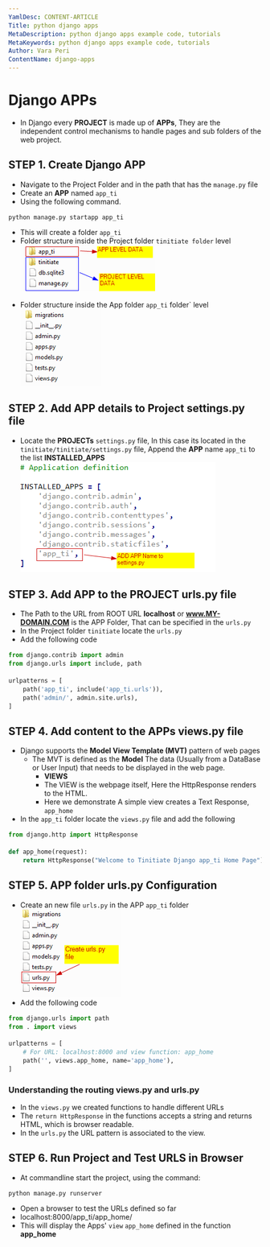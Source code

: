 ```yaml
---
YamlDesc: CONTENT-ARTICLE
Title: python django apps
MetaDescription: python django apps example code, tutorials
MetaKeywords: python django apps example code, tutorials
Author: Vara Peri
ContentName: django-apps
---
```


# Django APPs
* In Django every **PROJECT** is made up of **APPs**,  They are the independent 
  control mechanisms to handle pages and sub folders of the web project.


## STEP 1. Create Django APP
* Navigate to the Project Folder and in the path that has the `manage.py` file
* Create an **APP** named `app_ti`
* Using the following command.
```
python manage.py startapp app_ti
```
* This will create a folder `app_ti`
* Folder structure inside the Project folder `tinitiate folder` level
![python django project app folder structure](python-django-project-app-folder-structure.png "python django project app folder structure")
>
* Folder structure inside the App folder `app_ti` folder` level
![python django app folder structure](python-django-app-folder-structure.png "python django app folder structure")
>

## STEP 2. Add APP details to Project settings.py file
* Locate the **PROJECTs** `settings.py` file, In this case its located in the 
  `tinitiate/tinitiate/settings.py` file, Append the **APP** name `app_ti` to 
  the list **INSTALLED_APPS**
![python project app settings](python-project-app-settings.png "python project app settings")


## STEP 3. Add APP to the PROJECT urls.py file
* The Path to the URL from ROOT URL **localhost** or **www.MY-DOMAIN.COM** 
  is the APP Folder, That can be specified in the `urls.py`
* In the Project folder `tinitiate` locate the `urls.py`
* Add the following code
```python
from django.contrib import admin
from django.urls import include, path

urlpatterns = [
    path('app_ti', include('app_ti.urls')),
    path('admin/', admin.site.urls),
]
```

## STEP 4. Add content to the APPs views.py file
* Django supports the **Model View Template (MVT)** pattern of web pages
  * The MVT is defined as the **Model** The data (Usually from a DataBase or 
    User Input) that needs to be displayed in the web page.
    * **VIEWS**
    * The VIEW is the webpage itself, Here the HttpResponse renders to the HTML.
    * Here we demonstrate A simple view creates a Text Response, `app_home`
* In the `app_ti` folder locate the `views.py` file and add the following
```python
from django.http import HttpResponse

def app_home(request):
    return HttpResponse("Welcome to Tinitiate Django app_ti Home Page")
```


## STEP 5. APP folder urls.py Configuration
* Create an new file `urls.py` in the APP `app_ti` folder
![python django app folder urls.py](python-django-app-folder-urls-py.png "python django app folder urls.py")
* Add the following code
```python
from django.urls import path
from . import views

urlpatterns = [
    # For URL: localhost:8000 and view function: app_home
    path('', views.app_home, name='app_home'),
]
```

### Understanding the routing views.py and urls.py
* In the `views.py` we created functions to handle different URLs
* The `return HttpResponse` in the functions accepts a string and returns 
  HTML, which is browser readable.
* In the `urls.py` the URL pattern is associated to the view.<function-name>


## STEP 6. Run Project and Test URLS in Browser
* At commandline start the project, using the command:
```
python manage.py runserver
```
* Open a browser to test the URLs defined so far
* localhost:8000/app_ti/app_home/
* This will display the Apps' `view` `app_home` defined in the function **app_home**
